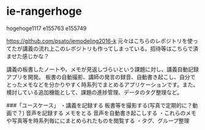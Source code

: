 # ie-rangerhoge
hogehoge1117
e155763
e155749

https://github.com/psato/iemodeling2016-k
元々はこちらのレポジトリを使ってたが講義の流れ上このレポジトリも作ってしまっている。招待等はこちらで済ませた感じかな？


講義の板書したノートや、メモが見返しづらいという課題に対し、講義自動記録アプリを開発。
板書の自動撮影、講師の発言の録音、自動書き起こし、自分でとったメモなどを分かりやすく時系列でまとめるアプリケーションです。また、検討している追加機能として、課題の進捗管理、データのタグ整理など。

###「ユースケース」
・講義を記録する
板書等を撮影する(写真で定期的に？動画で？)
音声を記録する
	メモをとる
音声を自動書き起こしする
・これらのメモや写真等を時系列毎ににまとめられたものを閲覧する
・タグ、グループ整理
